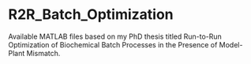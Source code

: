 # R2R_Batch_Optimization
Available MATLAB files based on my PhD thesis titled Run-to-Run Optimization of Biochemical Batch Processes in the Presence of Model-Plant Mismatch.
